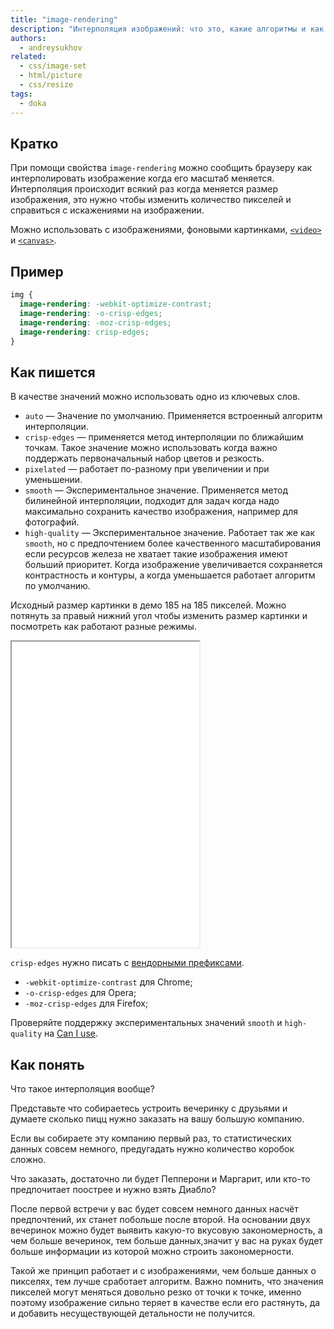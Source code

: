 ```yaml
---
title: "image-rendering"
description: "Интерполяция изображений: что это, какие алгоритмы и как этим управлять?"
authors:
  - andreysukhov
related:
  - css/image-set
  - html/picture
  - css/resize
tags:
  - doka
---
```


## Кратко

При помощи свойства `image-rendering` можно сообщить браузеру как интерполировать изображение когда его масштаб меняется. Интерполяция происходит всякий раз когда меняется размер изображения, это нужно чтобы изменить количество пикселей и справиться с искажениями на изображении.

Можно использовать с изображениями, фоновыми картинками, [`<video>`](/html/video/) и [`<canvas>`](/html/canvas/).

## Пример

```css
img {
  image-rendering: -webkit-optimize-contrast;
  image-rendering: -o-crisp-edges;
  image-rendering: -moz-crisp-edges;
  image-rendering: crisp-edges;
}
```

## Как пишется

В качестве значений можно использовать одно из ключевых слов.

- `auto` —  Значение по умолчанию. Применяется встроенный алгоритм интерполяции.
- `crisp-edges` — применяется метод интерполяции по ближайшим точкам. Такое значение можно использовать когда важно поддержать первоначальный набор цветов и резкость.
- `pixelated` — работает по-разному при увеличении и при уменьшении.
- `smooth` — Экспериментальное значение. Применяется метод билинейной интерполяции, подходит для задач когда надо максимально сохранить качество изображения, например для фотографий.
- `high-quality` — Экспериментальное значение. Работает так же как `smooth`, но с предпочтением более качественного масштабирования если ресурсов железа не хватает такие изображения имеют больший приоритет. Когда изображение увеличивается сохраняется контрастность и контуры, а когда уменьшается работает алгоритм по умолчанию.

Исходный размер картинки в демо 185 на 185 пикселей. Можно потянуть за правый нижний угол чтобы изменить размер картинки и посмотреть как работают разные режимы.

<iframe title="Варианты image-rendering" src="demos/base/" height="489"></iframe>

`crisp-edges` нужно писать с [вендорными префиксами](/css/vendor-prefixes/).

- `-webkit-optimize-contrast` для Chrome;
- `-o-crisp-edges` для Opera;
- `-moz-crisp-edges` для Firefox;

Проверяйте поддержку экспериментальных значений `smooth` и `high-quality` на [Can I use](https://caniuse.com/?search=image-rendering).

## Как понять

Что такое интерполяция вообще?

Представьте что собираетесь устроить вечеринку с друзьями и думаете сколько пицц нужно заказать на вашу большую компанию.

Если вы собираете эту компанию первый раз, то статистических данных совсем немного, предугадать нужно количество коробок сложно.

Что заказать, достаточно ли будет Пепперони и Маргарит, или кто-то предпочитает поострее и нужно взять Диабло?

После первой встречи у вас будет совсем немного данных насчёт предпочтений, их станет побольше после второй. На основании двух вечеринок можно будет выявить какую-то вкусовую закономерность, а чем больше вечеринок, тем больше данных,значит у вас на руках будет больше информации из которой можно строить закономерности.

Такой же принцип работает и с изображениями, чем больше данных о пикселях, тем лучше сработает алгоритм. Важно помнить, что значения пикселей могут меняться довольно резко от точки к точке, именно поэтому изображение сильно теряет в качестве если его растянуть, да и добавить несуществующей детальности не получится.
